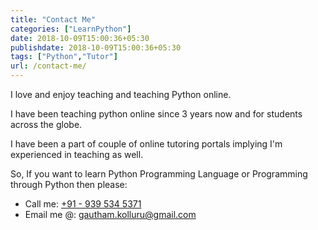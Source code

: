```yaml
---
title: "Contact Me"
categories: ["LearnPython"]
date: 2018-10-09T15:00:36+05:30
publishdate: 2018-10-09T15:00:36+05:30
tags: ["Python","Tutor"]
url: /contact-me/
---
```


I love and enjoy teaching and teaching Python online.

I have been teaching python online since 3 years now and for students across the globe.

I have been a part of couple of online tutoring portals implying I'm experienced in teaching as well.

So, If you want to learn Python Programming Language or Programming through Python then please:

-   Call me: <a href="tel:+919395345371">+91 - 939 534 5371</a>
-   Email me @: <a href="mailto:gautham.kolluru@gmail.com">gautham.kolluru@gmail.com</a>